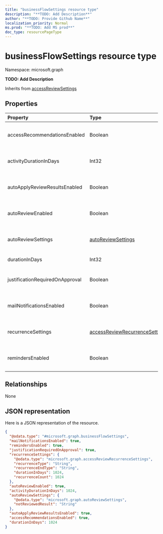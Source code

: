 ```yaml
---
title: "businessFlowSettings resource type"
description: "**TODO: Add Description**"
author: "**TODO: Provide Github Name**"
localization_priority: Normal
ms.prod: "**TODO: Add MS prod**"
doc_type: resourcePageType
---
```


# businessFlowSettings resource type


Namespace: microsoft.graph

**TODO: Add Description**


Inherits from [accessReviewSettings](../resources/accessreviewsettings.md)

## Properties
|Property|Type|Description|
|:---|:---|:---|
|accessRecommendationsEnabled|Boolean|**TODO: Add Description** Inherited from [accessReviewSettings](../resources/accessreviewsettings.md)|
|activityDurationInDays|Int32|**TODO: Add Description** Inherited from [accessReviewSettings](../resources/accessreviewsettings.md)|
|autoApplyReviewResultsEnabled|Boolean|**TODO: Add Description** Inherited from [accessReviewSettings](../resources/accessreviewsettings.md)|
|autoReviewEnabled|Boolean|**TODO: Add Description** Inherited from [accessReviewSettings](../resources/accessreviewsettings.md)|
|autoReviewSettings|[autoReviewSettings](../resources/autoreviewsettings.md)|**TODO: Add Description** Inherited from [accessReviewSettings](../resources/accessreviewsettings.md)|
|durationInDays|Int32|**TODO: Add Description**|
|justificationRequiredOnApproval|Boolean|**TODO: Add Description** Inherited from [accessReviewSettings](../resources/accessreviewsettings.md)|
|mailNotificationsEnabled|Boolean|**TODO: Add Description** Inherited from [accessReviewSettings](../resources/accessreviewsettings.md)|
|recurrenceSettings|[accessReviewRecurrenceSettings](../resources/accessreviewrecurrencesettings.md)|**TODO: Add Description** Inherited from [accessReviewSettings](../resources/accessreviewsettings.md)|
|remindersEnabled|Boolean|**TODO: Add Description** Inherited from [accessReviewSettings](../resources/accessreviewsettings.md)|

## Relationships
None

## JSON representation
Here is a JSON representation of the resource.
<!-- {
  "blockType": "resource",
  "@odata.type": "microsoft.graph.businessFlowSettings"
}
-->
``` json
{
  "@odata.type": "#microsoft.graph.businessFlowSettings",
  "mailNotificationsEnabled": true,
  "remindersEnabled": true,
  "justificationRequiredOnApproval": true,
  "recurrenceSettings": {
    "@odata.type": "microsoft.graph.accessReviewRecurrenceSettings",
    "recurrenceType": "String",
    "recurrenceEndType": "String",
    "durationInDays": 1024,
    "recurrenceCount": 1024
  },
  "autoReviewEnabled": true,
  "activityDurationInDays": 1024,
  "autoReviewSettings": {
    "@odata.type": "microsoft.graph.autoReviewSettings",
    "notReviewedResult": "String"
  },
  "autoApplyReviewResultsEnabled": true,
  "accessRecommendationsEnabled": true,
  "durationInDays": 1024
}
```

